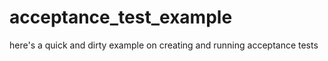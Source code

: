 # acceptance_test_example
here's a quick and dirty example on creating and running acceptance tests
